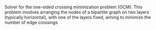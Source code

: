 Solver for the one-sided crossing minimization problem (OCM). 
This problem involves arranging the nodes of a bipartite graph on two layers (typically horizontal), with one of the layers fixed, aiming to minimize the number of edge crossings

